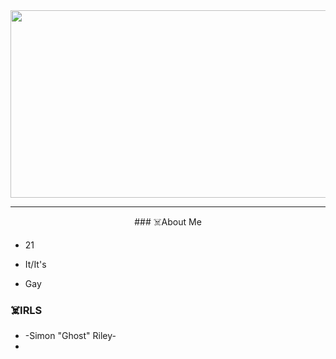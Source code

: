 <div id="header" align="center">
<img src="https://media.giphy.com/media/S7cPi6Hb2Dso3a5lco/giphy.gif?cid=790b76114f96ms8g8vla63do10rcza0zaslgi6t80jjo6q70&ep=v1_gifs_search&rid=giphy.gif&ct=g" width="600" height="300"/>
</div>

---

<div align="center">
### ☠️About Me
</div>

- 21
- It/It's
- Gay


  <div align="center">
### ☠️IRLS
</div>

- -Simon "Ghost" Riley-
- 



